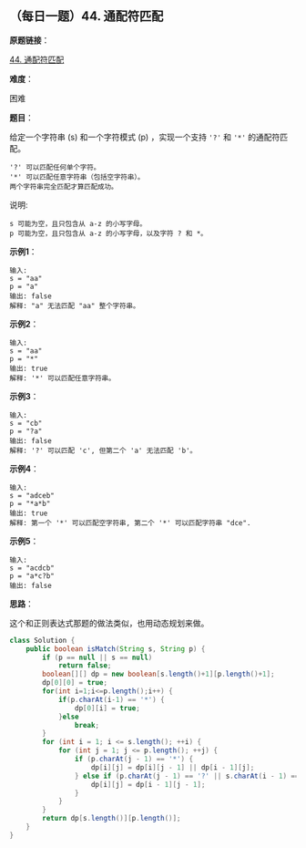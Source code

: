 ## （每日一题）44. 通配符匹配

**原题链接**：

[44. 通配符匹配](https://leetcode-cn.com/problems/wildcard-matching/)

**难度**：

困难

**题目**：

给定一个字符串 (s) 和一个字符模式 (p) ，实现一个支持 `'?'` 和 `'*'` 的通配符匹配。

```
'?' 可以匹配任何单个字符。
'*' 可以匹配任意字符串（包括空字符串）。
两个字符串完全匹配才算匹配成功。

```

说明:


```
s 可能为空，且只包含从 a-z 的小写字母。
p 可能为空，且只包含从 a-z 的小写字母，以及字符 ? 和 *。
```

**示例1**：

```
输入:
s = "aa"
p = "a"
输出: false
解释: "a" 无法匹配 "aa" 整个字符串。
```

**示例2**：

```
输入:
s = "aa"
p = "*"
输出: true
解释: '*' 可以匹配任意字符串。
```

**示例3**：

```
输入:
s = "cb"
p = "?a"
输出: false
解释: '?' 可以匹配 'c', 但第二个 'a' 无法匹配 'b'。
```

**示例4**：

```
输入:
s = "adceb"
p = "*a*b"
输出: true
解释: 第一个 '*' 可以匹配空字符串, 第二个 '*' 可以匹配字符串 "dce".
```

**示例5**：

```
输入:
s = "acdcb"
p = "a*c?b"
输出: false
```

**思路**：

这个和正则表达式那题的做法类似，也用动态规划来做。

```java
class Solution {
    public boolean isMatch(String s, String p) {
		if (p == null || s == null)
	        return false;
		boolean[][] dp = new boolean[s.length()+1][p.length()+1];
		dp[0][0] = true;
		for(int i=1;i<=p.length();i++) {
			if(p.charAt(i-1) == '*') {
				dp[0][i] = true;
			}else
                break;
		}
		for (int i = 1; i <= s.length(); ++i) {
            for (int j = 1; j <= p.length(); ++j) {
                if (p.charAt(j - 1) == '*') {
                    dp[i][j] = dp[i][j - 1] || dp[i - 1][j];
                } else if (p.charAt(j - 1) == '?' || s.charAt(i - 1) == p.charAt(j - 1)) {
                    dp[i][j] = dp[i - 1][j - 1];
                }
            }
        }
        return dp[s.length()][p.length()];
    }
}
```










